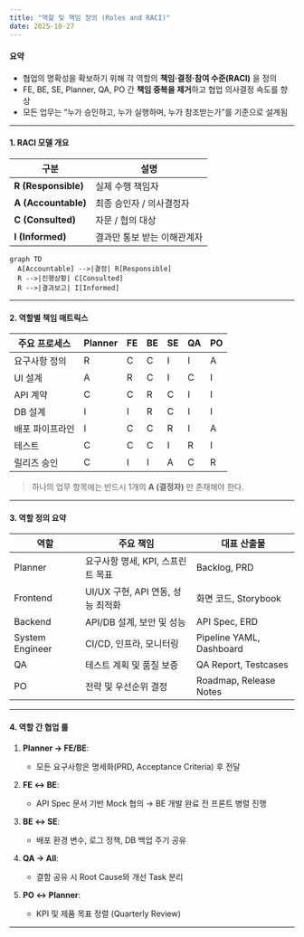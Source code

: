 ```yaml
---
title: "역할 및 책임 정의 (Roles and RACI)"
date: 2025-10-27
---
```


#### 요약
- 협업의 명확성을 확보하기 위해 각 역할의 **책임·결정·참여 수준(RACI)** 을 정의  
- FE, BE, SE, Planner, QA, PO 간 **책임 중복을 제거**하고 협업 의사결정 속도를 향상  
- 모든 업무는 “누가 승인하고, 누가 실행하며, 누가 참조받는가”를 기준으로 설계됨

---

#### 1. RACI 모델 개요

| 구분 | 설명 |
|------|------|
| **R (Responsible)** | 실제 수행 책임자 |
| **A (Accountable)** | 최종 승인자 / 의사결정자 |
| **C (Consulted)** | 자문 / 협의 대상 |
| **I (Informed)** | 결과만 통보 받는 이해관계자 |

```mermaid
graph TD
  A[Accountable] -->|결정| R[Responsible]
  R -->|진행상황| C[Consulted]
  R -->|결과보고| I[Informed]
```

---

#### 2. 역할별 책임 매트릭스

| 주요 프로세스  | Planner | FE | BE | SE | QA | PO |
| -------- | ------- | -- | -- | -- | -- | -- |
| 요구사항 정의  | R       | C  | C  | I  | I  | A  |
| UI 설계    | A       | R  | C  | I  | C  | I  |
| API 계약   | C       | C  | R  | C  | I  | I  |
| DB 설계    | I       | I  | R  | C  | I  | I  |
| 배포 파이프라인 | I       | C  | C  | R  | I  | A  |
| 테스트      | C       | C  | C  | I  | R  | I  |
| 릴리즈 승인   | C       | I  | I  | A  | C  | R  |

> 하나의 업무 항목에는 반드시 1개의 **A (결정자)** 만 존재해야 한다.

---

#### 3. 역할 정의 요약

| 역할              | 주요 책임                    | 대표 산출물                   |
| --------------- | ------------------------ | ------------------------ |
| Planner         | 요구사항 명세, KPI, 스프린트 목표    | Backlog, PRD             |
| Frontend        | UI/UX 구현, API 연동, 성능 최적화 | 화면 코드, Storybook         |
| Backend         | API/DB 설계, 보안 및 성능       | API Spec, ERD            |
| System Engineer | CI/CD, 인프라, 모니터링         | Pipeline YAML, Dashboard |
| QA              | 테스트 계획 및 품질 보증           | QA Report, Testcases     |
| PO              | 전략 및 우선순위 결정             | Roadmap, Release Notes   |

---

#### 4. 역할 간 협업 룰

1. **Planner → FE/BE**:

   * 모든 요구사항은 명세화(PRD, Acceptance Criteria) 후 전달
2. **FE ↔ BE**:

   * API Spec 문서 기반 Mock 협의 → BE 개발 완료 전 프론트 병렬 진행
3. **BE ↔ SE**:

   * 배포 환경 변수, 로그 정책, DB 백업 주기 공유
4. **QA → All**:

   * 결함 공유 시 Root Cause와 개선 Task 분리
5. **PO ↔ Planner**:

   * KPI 및 제품 목표 정렬 (Quarterly Review)

---
